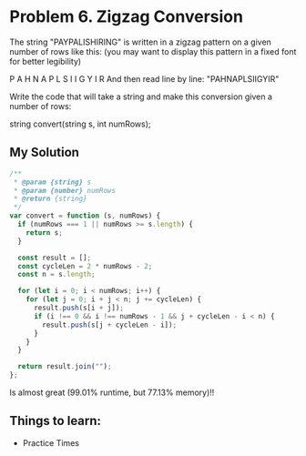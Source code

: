 # Problem 6. Zigzag Conversion

The string "PAYPALISHIRING" is written in a zigzag pattern on a given number of rows like this: (you may want to display this pattern in a fixed font for better legibility)

P A H N
A P L S I I G
Y I R
And then read line by line: "PAHNAPLSIIGYIR"

Write the code that will take a string and make this conversion given a number of rows:

string convert(string s, int numRows);

## My Solution

```js
/**
 * @param {string} s
 * @param {number} numRows
 * @return {string}
 */
var convert = function (s, numRows) {
  if (numRows === 1 || numRows >= s.length) {
    return s;
  }

  const result = [];
  const cycleLen = 2 * numRows - 2;
  const n = s.length;

  for (let i = 0; i < numRows; i++) {
    for (let j = 0; i + j < n; j += cycleLen) {
      result.push(s[i + j]);
      if (i !== 0 && i !== numRows - 1 && j + cycleLen - i < n) {
        result.push(s[j + cycleLen - i]);
      }
    }
  }

  return result.join("");
};
```

Is almost great (99.01% runtime, but 77.13% memory)!!

## Things to learn:

- Practice Times
